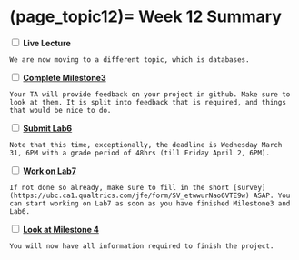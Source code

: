 (page_topic12)=
Week 12 Summary
=======================

<label><input type="checkbox" id="week12_task1" class="box"> **Live Lecture**</input></label>

```{tip}
We are now moving to a different topic, which is databases.
```


<label><input type="checkbox" id="week12_task3" class="box"> [**Complete Milestone3**](../../project/milestone03.md) </input></label>

```{tip}
Your TA will provide feedback on your project in github. Make sure to look at them. It is split into feedback that is required, and things that would be nice to do.  
```

<label><input type="checkbox" id="week12_task2" class="box"> [**Submit Lab6**](https://canvas.ubc.ca/courses/64282/assignments/791128) </input></label>

```{tip}
Note that this time, exceptionally, the deadline is Wednesday March 31, 6PM with a grade period of 48hrs (till Friday April 2, 6PM).
```

<label><input type="checkbox" id="week11_task5" class="box"> [**Work on Lab7**](https://canvas.ubc.ca/courses/64282/assignments/791130)</input></label>

```{tip}
If not done so already, make sure to fill in the short [survey](https://ubc.ca1.qualtrics.com/jfe/form/SV_etwwurNao6VTE9w) ASAP. You can start working on Lab7 as soon as you have finished Milestone3 and Lab6.
```

<label><input type="checkbox" id="week11_task4" class="box"> [**Look at Milestone 4**](../../project/milestone04.md)</input></label>

```{tip}
You will now have all information required to finish the project.
```

